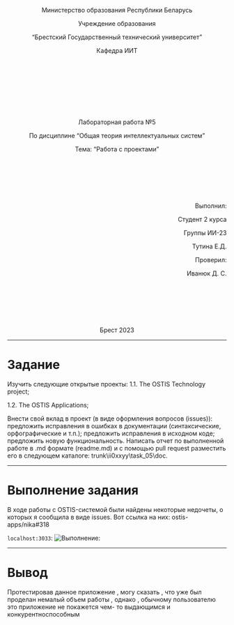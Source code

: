 <p align="center"> Министерство образования Республики Беларусь</p>
<p align="center">Учреждение образования</p>
<p align="center">“Брестский Государственный технический университет”</p>
<p align="center">Кафедра ИИТ</p>
<br><br><br><br><br><br><br>
<p align="center">Лабораторная работа №5</p>
<p align="center">По дисциплине “Общая теория интеллектуальных систем”</p>
<p align="center">Тема: “Работа с проектами”</p>
<br><br><br><br><br>
<p align="right">Выполнил:</p>
<p align="right">Студент 2 курса</p>
<p align="right">Группы ИИ-23</p>
<p align="right">Тутина Е.Д.</p>
<p align="right">Проверил:</p>
<p align="right">Иванюк Д. С.</p>
<br><br><br><br><br>
<p align="center">Брест 2023</p>


---

# Задание

Изучить следующие открытые проекты:
1.1. The OSTIS Technology project;

1.2. The OSTIS Applications;

Внести свой вклад в проект (в виде оформления вопросов (issues)):
предложить исправления в ошибках в документации (синтаксические, орфографические и т.п.);
предложить исправления в исходном коде;
предложить новую функциональность.
Написать отчет по выполненной работе в .md формате (readme.md) и с помощью pull request разместить его в следующем каталоге: trunk\ii0xxyy\task_05\doc.

---
# Выполнение задания

В ходе работы с OSTIS-системой были найдены некоторые недочеты, о которых я сообщила в виде issues. Вот ссылка на них: ostis-apps/nika#318


```localhost:3033```:
![Выполнение:](screen.jpg)

---
# Вывод 
Протестировав данное приложение , могу сказать , что уже был проделан немалый объем работы , однако , обычному пользователю это приложение не покажется чем- то выдающимся и конкурентноспособным
